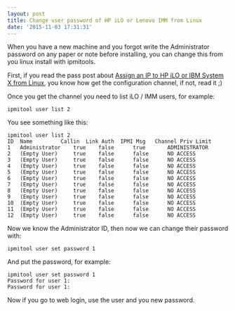 ```yaml
---
layout: post
title: Change user password of HP iLO or Lenovo IMM from Linux
date: '2015-11-03 17:31:31'
---
```


When you have a new machine and you forgot write the Administrator password on any paper or note before installing, you can change this from you linux install with ipmitools.

First, if you read the pass post about [Assign an IP to HP iLO or IBM System X from Linux](http://albornoz.rocks/assign-an-ip-to-hp-ilo-from-linux/), you know how get the configuration channel, if not, read it ;)

Once you get the channel you need to list iLO / IMM users, for example:

```code-bash
ipmitool user list 2
```

You see something like this:

```code-bash
ipmitool user list 2
ID  Name	     Callin  Link Auth	IPMI Msg   Channel Priv Limit
1   Administrator    true    false      true       ADMINISTRATOR
2   (Empty User)     true    false      false      NO ACCESS
3   (Empty User)     true    false      false      NO ACCESS
4   (Empty User)     true    false      false      NO ACCESS
5   (Empty User)     true    false      false      NO ACCESS
6   (Empty User)     true    false      false      NO ACCESS
7   (Empty User)     true    false      false      NO ACCESS
8   (Empty User)     true    false      false      NO ACCESS
9   (Empty User)     true    false      false      NO ACCESS
10  (Empty User)     true    false      false      NO ACCESS
11  (Empty User)     true    false      false      NO ACCESS
12  (Empty User)     true    false      false      NO ACCESS
```

Now we know the Administrator ID, then now we can change their password with:

```code-bash
ipmitool user set password 1
```

And put the password, for example:

```code-bash
ipmitool user set password 1
Password for user 1: 
Password for user 1: 
```

Now if you go to web login, use the user and you new password.
